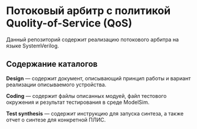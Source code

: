 # Потоковый арбитр с политикой Quolity-of-Service (QoS)
Данный репозиторий содержит реализацию потокового арбитра на языке SystemVerilog.

## Содержание каталогов
**Design** — содержит документ, описывающий принцип работы и вариант реализации описываемого устройства.

**Coding** — содержит файлы описанных модуей, файл тестового окружения и результат тестирования в среде ModelSim.

**Test synthesis** — содержит инструкцию для запуска синтеза, а также отчет о синтезе для конкретной ПЛИС.
